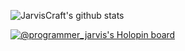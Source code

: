 ![JarvisCraft's github stats](https://github-readme-stats.vercel.app/api?username=JarvisCraft&count_private=true&show_icons=true&theme=github_dark)

[![@programmer_jarvis's Holopin board](https://holopin.io/api/user/board?user=programmer_jarvis)](https://holopin.io/@programmer_jarvis)

